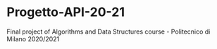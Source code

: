 # Progetto-API-20-21
Final project of Algorithms and Data Structures course - Politecnico di Milano 2020/2021
